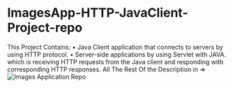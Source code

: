 # ImagesApp-HTTP-JavaClient-Project-repo
This Project Contains: 
 • Java Client application that connects to servers by using HTTP protocol.
 • Server-side applications by using Servlet with JAVA. which is receiving HTTP requests from the Java client and responding with corresponding HTTP responses.
 All The Rest Of the Description in => ![Images Application Repo](https://github.com/FathiFathallah/ImagesApp-HTTP-JavaClient-Project-repo)
 
